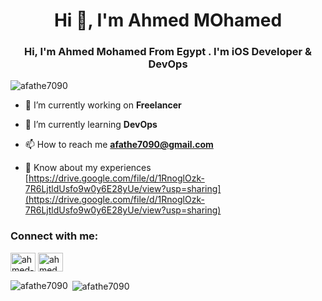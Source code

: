<h1 align="center">Hi 👋, I'm Ahmed MOhamed</h1>
<h3 align="center">Hi, I'm Ahmed Mohamed From Egypt . I'm iOS Developer & DevOps</h3>

<p align="left"> <img src="https://komarev.com/ghpvc/?username=afathe7090&label=Profile%20views&color=0e75b6&style=flat" alt="afathe7090" /> </p>

- 🔭 I’m currently working on **Freelancer**

- 🌱 I’m currently learning **DevOps**

- 📫 How to reach me **afathe7090@gmail.com**

- 📄 Know about my experiences [https://drive.google.com/file/d/1RnoglOzk-7R6LjtldUsfo9w0y6E28yUe/view?usp=sharing](https://drive.google.com/file/d/1RnoglOzk-7R6LjtldUsfo9w0y6E28yUe/view?usp=sharing)

<h3 align="left">Connect with me:</h3>
<p align="left">
<a href="https://linkedin.com/in/ahmed-fathe-37b6231b6/" target="blank"><img align="center" src="https://raw.githubusercontent.com/rahuldkjain/github-profile-readme-generator/master/src/images/icons/Social/linked-in-alt.svg" alt="ahmed-fathe-37b6231b6/" height="30" width="40" /></a>
<a href="https://fb.com/ahmed.fathe.731135/" target="blank"><img align="center" src="https://raw.githubusercontent.com/rahuldkjain/github-profile-readme-generator/master/src/images/icons/Social/facebook.svg" alt="ahmed.fathe.731135/" height="30" width="40" /></a>
</p>

<p><img align="left" src="https://github-readme-stats.vercel.app/api/top-langs?username=afathe7090&show_icons=true&theme=merko&locale=en&layout=compact" alt="afathe7090" /></p>

<p></p>

<p>&nbsp;<img align="center" src="https://github-readme-stats.vercel.app/api?username=afathe7090&show_icons=true&theme=dark&locale=en" alt="afathe7090" /></p>

